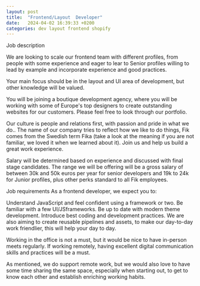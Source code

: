 ```yaml
---
layout: post
title:  "Frontend/Layout  Developer"
date:   2024-04-02 16:39:33 +0200
categories: dev layout frontend shopify
---
```


Job description

We are looking to scale our frontend team with different profiles, from people with some experience and eager to lear to Senior profiles willing to lead by example and incorporate experience and good practices.

Your main focus should be in the layout and UI area of development, but other knowledge will be valued.


You will be joining a boutique development agency, where you will be working with some of Europe's top designers to create outstanding websites for our customers. Please feel free to look through our portfolio.


Our culture is people and relations first, with passion and pride in what we do.. The name of our company tries to reflect how we like to do things, Fik comes from the Swedish term Fika (take a look at the meaning if you are not familiar, we loved it when we learned about it). Join us and help us build a great work experience.


Salary will be determined based on experience and discussed with final stage candidates. The range we will be offering will be a gross salary of between 30k and 50k euros per year for senior developers and 19k to 24k for Junior profiles, plus other perks standard to all Fik employees.

Job requirements
As a frontend developer, we expect you to:

Understand JavaScript and feel confident using a framework or two.
Be familiar with a few UI/JSframeworks.
Be up to date with modern theme development.
Introduce best coding and development practices.
We are also aiming to create reusable pipelines and assets, to make our day-to-day work friendlier, this will help your day to day.

Working in the office is not a must, but it would be nice to have in-person meets regularly. If working remotely, having excellent digital communication skills and practices will be a must.


As mentioned, we do support remote work, but we would also love to have some time sharing the same space, especially when starting out, to get to know each other and establish enriching working habits.

